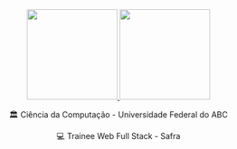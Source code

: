 
<div align="center">
  <a href= "https://github.com/MatAmaro/github-readme-stats" style="width: 50%; height: 2rem;">
    <img  style = "height: 10rem" src = "https://github-readme-stats.vercel.app/api?username=MatAmaro&show_icons=true&theme=dark"/>
  </a>  

  <a href= "https://github.com/MatAmaro?tab=repositories" >
    <img  style = "height: 10rem;"  src = "https://github-readme-stats.vercel.app/api/top-langs/?username=MatAmaro&layout=compact&theme=dark&hide_title=true)](https://github.com/MatAmaro/github-readme-stats"/>
  </a>
 
  :classical_building: Ciência da Computação - Universidade Federal do ABC
  
  :computer: Trainee Web Full Stack - Safra
</div>


